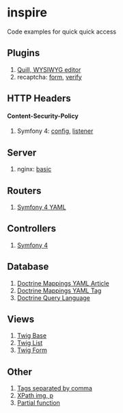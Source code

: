 # inspire
Code examples for quick quick access

## Plugins
1. [Quill, WYSIWYG editor](https://github.com/lemfaer/symfony-blog/blob/master/templates/article/form.html.twig)
2. recaptcha: [form](https://github.com/lemfaer/symfony-blog/blob/master/templates/user/registration.html.twig), [verify](https://github.com/lemfaer/symfony-blog/blob/master/src/Controller/SecurityController.php)

## HTTP Headers
#### Content-Security-Policy
1. Symfony 4: [config](https://github.com/lemfaer/symfony-blog/blob/master/config/services.php), [listener](https://github.com/lemfaer/symfony-blog/blob/master/src/Listener/ResponseListener.php)

## Server
1. nginx: [basic](https://github.com/lemfaer/symfony-blog/blob/master/nginx.conf)

## Routers
1. [Symfony 4 YAML](https://github.com/lemfaer/symfony-blog/blob/master/config/routes.yaml)

## Controllers
1. [Symfony 4](https://github.com/lemfaer/symfony-blog/blob/master/src/Controller/ArticleController.php)

## Database
1. [Doctrine Mappings YAML Article](https://github.com/lemfaer/symfony-blog/blob/master/config/mappings/Article.orm.yml)
2. [Doctrine Mappings YAML Tag](https://github.com/lemfaer/symfony-blog/blob/master/config/mappings/Tag.orm.yml)
3. [Doctrine Query Language](https://github.com/lemfaer/symfony-blog/blob/master/src/Repository/ArticleRepository.php)

## Views
1. [Twig Base](https://github.com/lemfaer/symfony-blog/blob/master/templates/base.html.twig)
2. [Twig List](https://github.com/lemfaer/symfony-blog/blob/master/templates/list.html.twig)
3. [Twig Form](https://github.com/lemfaer/symfony-blog/blob/master/templates/article/form.html.twig)

## Other
1. [Tags separated by comma](https://github.com/lemfaer/symfony-blog/blob/master/src/Repository/TagRepository.php)
2. [XPath img, p](https://github.com/lemfaer/symfony-blog/blob/master/src/Repository/ArticleRepository.php)
3. [Partial function](https://github.com/lemfaer/inspire/blob/master/function-partial.php)
